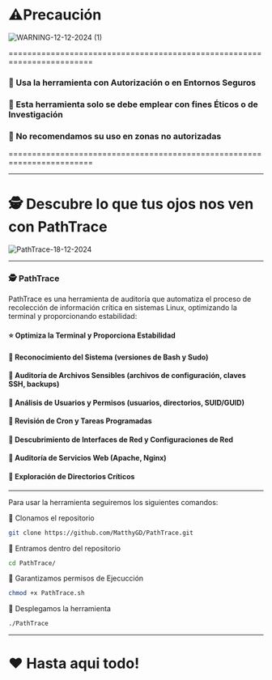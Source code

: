 # ⚠️Precaución

![WARNING-12-12-2024 (1)](https://github.com/user-attachments/assets/148e670a-8284-47b0-9080-e8fbd738d85b)

========================================================================

### 👮 Usa la herramienta con Autorización o en Entornos Seguros
### 👮 Esta herramienta solo se debe emplear con fines Éticos o de Investigación
### 👮 No recomendamos su uso en zonas no autorizadas

========================================================================

------------------------------------------------------------------------------------------------------------------------------------------------------------

# 🕵️ Descubre lo que tus ojos nos ven con PathTrace 

![PathTrace-18-12-2024](https://github.com/user-attachments/assets/b838dd98-94de-49e4-88b3-f169ec7cdb27)

------------------------------------------------------------------------------------------------------------------------------------------------------------

### 🕵️ PathTrace
PathTrace es una herramienta de auditoría que automatiza el proceso de recolección de información crítica en sistemas Linux, optimizando la terminal y proporcionando estabilidad:

#### ⭐ Optimiza la Terminal y Proporciona Estabilidad
#### 🔎 Reconocimiento del Sistema (versiones de Bash y Sudo)
#### 🔎 Auditoría de Archivos Sensibles (archivos de configuración, claves SSH, backups)
#### 🔎 Análisis de Usuarios y Permisos (usuarios, directorios, SUID/GUID)
#### 🔎 Revisión de Cron y Tareas Programadas
#### 🔎 Descubrimiento de Interfaces de Red y Configuraciones de Red
#### 🔎 Auditoría de Servicios Web (Apache, Nginx)
#### 🔎 Exploración de Directorios Críticos

------------------------------------------------------------------------------------------------------------------------------------------------------------

Para usar la herramienta seguiremos los siguientes comandos:

🔴 Clonamos el repositorio

```bash
git clone https://github.com/MatthyGD/PathTrace.git
```

🔴 Entramos dentro del repositorio

```bash
cd PathTrace/
```

🔴 Garantizamos permisos de Ejecucción

```bash
chmod +x PathTrace.sh
```

🔴 Desplegamos la herramienta

```bash
./PathTrace
```

------------------------------------------------------------------------------------------------------------------------------------------------------------

# ❤️ Hasta aqui todo!

